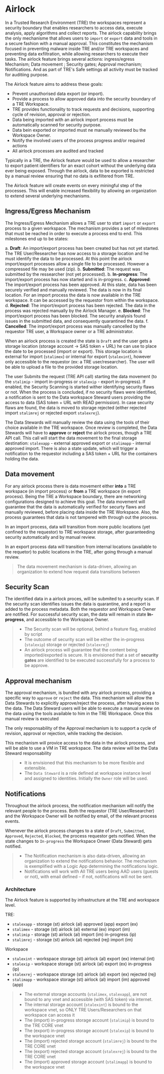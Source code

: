 # Airlock

In a Trusted Research Environment (TRE) the workspaces represent a security boundary that enables researchers to access data, execute analysis, apply algorithms and collect reports. The airlock capability brings the only mechanisme that allows users to `import` or `export` data and tools in a secure fashion with a manual approval.
This constitutes the mechanism focused in preventing malware inside TRE and/or TRE workspaces and preventing data exfiltration, while allowing researchers to execute their tasks.
The airlock feature brings several actions: ingress/egress Mechanism; Data movement ; Security gates; Approval mechanism; Notifications. And as part of TRE's Safe settings all activity must be tracked for auditiing purpose.

The Airlock feature aims to address these goals:
* Prevent unauthorised data export (or import).
* Provide a process to allow approved data into the security boundary of a TRE Workspace.
* TRE provides functionality to track requests and decisions, supporting cycle of revision, approval or rejection.
* Data being imported with an airlock import process must be automatically scanned for security purpose.
* Data bein exported or imported must ne manually reviewed bu the Workspace Owner.
* Notify the involved users of the process progress and/or required actions
* All airlock processes are audited and tracked

Typically in a TRE, the Airlock feature would be used to allow a researcher to export patient identifiers for an exact cohort without the underlying data ever being exposed. Through the airlock, data to be exported is restricted by a manual review ensuring that no data is exfiltered from TRE.

The Airlock feature will create events on every miningful step of the processes. This will enable increased flexibility by allowing an organization to extend several underlying mechanisms.

## Ingress/Egress Mechanism

The Ingress/Egress Mechanism allows a TRE user to start `import` or `export` process to a given workspace. The mechanism provides a set of milestones that must be reached in order to execute a process end to end. This milestones end up to be states:

a. **Draft**: An import/export process has been created but has not yet started. The TRE User/Researcher has now access to a storage location and he must identify the data to be processed. At this point the airlock import/export processes allow a single file to be processed. However a compressed file may be used (zip).
b. **Submitted**: The request was submitted by the ressearcher (not yet processed).
b. **In-progress**: The import/export process has now started and is in-progress.
c. **Approved**: The import/export process has been approved. At this state, data has been securely verified and manually reviewed. The data is now in its final location. For an import process the data is now available in the TRE workspace. It can be accessed by the requestor from within the workspace.
d. **Rejected**: The import/export process has been rejected. The data in the process was rejected manually by the Airlock Manager.
e. **Blocked**: The import/export process has been blocked. The security analysis found issues in the submitted data, and consequently quarantined the data.
f. **Cancelled**: The import/export process was manually cancelled by the requestor TRE user, a Workspace owner or a TRE administrator.

When an airlock process is created the state is `Draft` and the user gets a storage location (storage account -> SAS token + URL) he can use to place the date to be processed (import or export). This storage location is external for import (`stalimex`) or internal for export (`stalexint`), however only accessible to the requestor (ex: a TRE user/researcher).
The user will be able to upload a file to the provided storage location.

The user Submits the request (TRE API call) starting the data movement (to the `stalimip` - import in-progress or `stalexip` - export in-progress). If enabled, the Security Scanning is started wither identifying security flaws or not.
When the process is concluded, if no security flaws were identified, a notification is sent to the Data workspace Steward users providing the access to data (SAS token + URL with READ permission).
In case security flaws are found, the data is moved to storage rejected (either rejected import `stalimrej` or rejected export `stalexrej`).

The Data Stewards will manually review the data using the tools of their choice available in the TRE workspace. Once review is completed, the Data Stewards will have to **approve** or **reject** the airlock proces, though a TRE API call. This call will start the data movement to the final storage destination: `stalexapp` - external approved export or `stalimapp` - internal approved import.
There is also a state update, which will trigger a notification to the requestor including a SAS token + URL for the containers holding the data.

## Data movement

For any airlock process there is data movement either **into** a TRE workspace (in import process) or **from** a TRE workspace (in export process). Being the TRE a Workspace boundary, there are networking configurations designed to achieve this goal. The data movement will guarantee that the data is automatically verified for securty flaws and manually reviewed, before placing data inside the TRE Workspace.
Also, the process guarantees that data is not tampered with through out the process.

In an import process, data will transition from more public locations (yet confined to the requestor) to TRE workspace storage, after guaranteeding security automatically and by manual review.

In an export process data will transition from internal locations (available to the requetor) to public locations in the TRE, after going through a manual review.

> The data movement mechanism is data-driven, allowing an organization to extend how request data transitions between

## Security Scan

The identified data in a airlock proces, will be submited to a security scan. If the security scan identifies issues the data is quarantine, and a report is added to the process metadata. Both the requestor and Workspace Owner are notified. For successful security scan, the data will remain in state **In-progress**, and accessible to the Workspace Owner.

> * The Security scan will be optional, behind a feature flag, enabled by script
> * The outcome of security scan will be either the in-progress (`stalexip`) storage or rejected (`stalexrej`)
> * An airlock process will guarantee that the content being imported/exported is secure. It is envisioned that a set of **security gates** are identified to be executed successfully for a process to be approve.

## Approval mechanism

The approval mechanism, is bundled with any airlock process, providing a specific way to `approve` or `reject` the data. This mechanism will allow the Data Stewards to explicitly approve/reject the process, after having acess to the data. The Data Steward users will be able to execute a manual review on the data using the tools available to him in the TRE Workspace. Once this manual review is executed

The only responsability of the Approval mechanism is to support a cycle of revision, approval or rejection, while tracking the decision.

This mechanism will provice access to the data in the airlock process, and will be able to use a VM in TRE workspace. The data review will be the Data Steward responsability

> * It is envisioned that this mechanism to be more flexible and extensible.
> * The `Data Steward` is a role defined at workspace instance level and assigned to identities. Initially the `Owner` role will be used.

## Notifications

Throughout the airlock process, the notification mechanism will notify the relevant people to the process. Both the requestor (TRE User/Researcher) and the Workspace Owner will be notified by email, of the relevant process events.

Whenever the airlock process changes to a state of `Draft`, `Submitted`, `Approved`, `Rejected`, `Blocked`, the process requestor gets notified.
When the state changes to `In-progress` the Workspace Onwer (Data Steward) gets notified.

> * The Notification mechanism is also data-driven, allowing an organization to extend the notifications behavior. The mechanism is exemplified with a Logic App determining the notifications logic.
> * Notifications will work with All TRE users being AAD users (guests or not), with email defined – if not, notifications will not be sent.

### Architecture

The Airlock feature is supported by infrastructure at the TRE and workspace level.

TRE:
* `stalexapp` - storage (st) airlock (al) approved (app) export (ex)
* `stalimex` - storage (st) airlock (al) external (ex) import (im)
* `stalimip` - storage (st) airlock (al) import (im) in-progress (ip)
* `stalimrej` - storage (st) airlock (al) rejected (rej) import (im)

Workspace
* `stalexint` - workspace storage (st) airlock (al) export (ex) internal (int)
* `stalexip` - workspace storage (st) airlock (al) export (ex) in-progress (ip)
* `stalexrej` - workspace storage (st) airlock (al) export (ex) rejected (rej)
* `stalimapp` - workspace storage (st) airlock (al) import (im) approved (app)

> * The external storage accounts (`stalimex`, `stalexapp`), are not bound to any vnet and accessible (with SAS token) via internet.
> * The internal storage account (`stalexint`) is bound to the workspace vnet, so ONLY TRE Users/Researchers on that workspace can access it
> * The (import) in-progress storage account (`stalimip`) is bound to the TRE CORE vnet
> * The (export) in-progress storage account (`stalexip`) is bound to the workspace vnet
> * The (import) rejected storage account (`stalimrej`) is bound to the TRE CORE vnet
> * The (export) rejected storage account (`stalexrej`) is bound to the TRE CORE vnet
> * The (import) approved storage account (`stalimapp`) is bound to the workspace vnet
